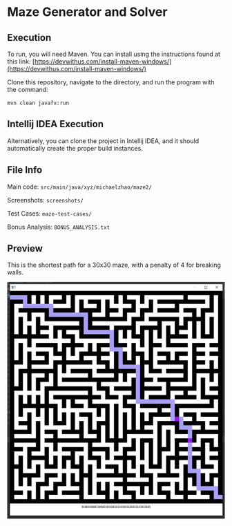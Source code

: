 # Maze Generator and Solver

## Execution

To run, you will need Maven. You can install using the instructions found at this link: [https://devwithus.com/install-maven-windows/](https://devwithus.com/install-maven-windows/)

Clone this repository, navigate to the directory, and run the program with the command:

```
mvn clean javafx:run
```

## Intellij IDEA Execution

Alternatively, you can clone the project in Intellij IDEA, and it should automatically create the proper build instances.

## File Info

Main code: `src/main/java/xyz/michaelzhao/maze2/`

Screenshots: `screenshots/`

Test Cases: `maze-test-cases/`

Bonus Analysis: `BONUS_ANALYSIS.txt`

## Preview

This is the shortest path for a 30x30 maze, with a penalty of 4 for breaking walls. 

![Maze image](screenshots/ss5.jpg)
